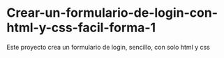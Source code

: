 # Crear-un-formulario-de-login-con-html-y-css-facil-forma-1
Este proyecto crea un formulario de login, sencillo, con solo html y css
